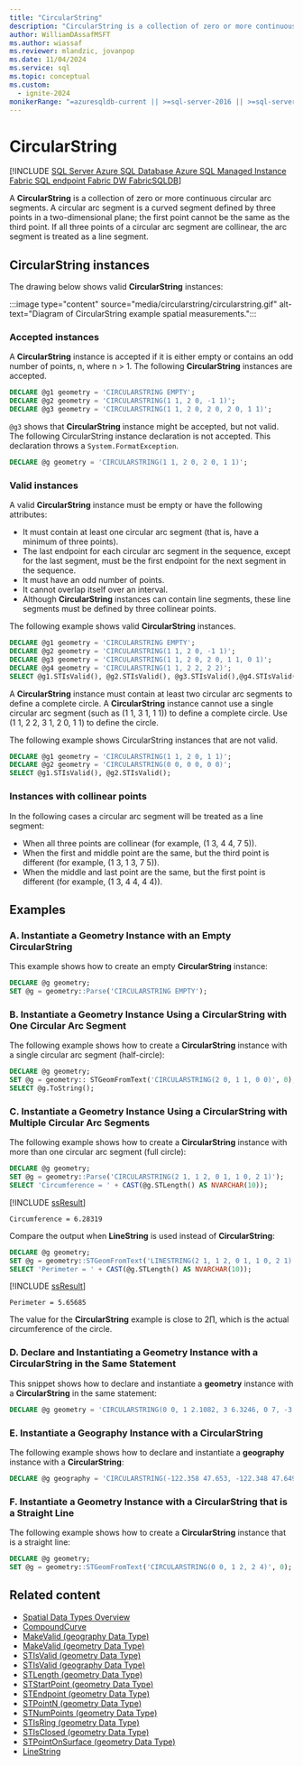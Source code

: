 ```yaml
---
title: "CircularString"
description: "CircularString is a collection of zero or more continuous circular arc segments in SQL Database Engine spatial data."
author: WilliamDAssafMSFT
ms.author: wiassaf
ms.reviewer: mlandzic, jovanpop
ms.date: 11/04/2024
ms.service: sql
ms.topic: conceptual
ms.custom:
  - ignite-2024
monikerRange: "=azuresqldb-current || >=sql-server-2016 || >=sql-server-linux-2017 || =azuresqldb-mi-current || =fabric"
---
```

# CircularString

[!INCLUDE [SQL Server Azure SQL Database Azure SQL Managed Instance Fabric SQL endpoint Fabric DW FabricSQLDB](../../includes/applies-to-version/sql-asdb-asdbmi-fabricse-fabricdw-fabricsqldb.md)]  

A **CircularString** is a collection of zero or more continuous circular arc segments. A circular arc segment is a curved segment defined by three points in a two-dimensional plane; the first point cannot be the same as the third point. If all three points of a circular arc segment are collinear, the arc segment is treated as a line segment.  
  
## CircularString instances  
 The drawing below shows valid **CircularString** instances:  
  
 :::image type="content" source="media/circularstring/circularstring.gif" alt-text="Diagram of CircularString example spatial measurements.":::
  
### Accepted instances
 A **CircularString** instance is accepted if it is either empty or contains an odd number of points, n, where n > 1. The following **CircularString** instances are accepted.  
  
```sql  
DECLARE @g1 geometry = 'CIRCULARSTRING EMPTY';  
DECLARE @g2 geometry = 'CIRCULARSTRING(1 1, 2 0, -1 1)';  
DECLARE @g3 geometry = 'CIRCULARSTRING(1 1, 2 0, 2 0, 2 0, 1 1)';  
```  
  
 `@g3` shows that **CircularString** instance might be accepted, but not valid. The following CircularString instance declaration is not accepted. This declaration throws a `System.FormatException`.  
  
```sql  
DECLARE @g geometry = 'CIRCULARSTRING(1 1, 2 0, 2 0, 1 1)';  
```  
  
### Valid instances
 A valid **CircularString** instance must be empty or have the following attributes:  
  
-   It must contain at least one circular arc segment (that is, have a minimum of three points).  
-   The last endpoint for each circular arc segment in the sequence, except for the last segment, must be the first endpoint for the next segment in the sequence.  
-   It must have an odd number of points.  
-   It cannot overlap itself over an interval.  
-   Although **CircularString** instances can contain line segments, these line segments must be defined by three collinear points.  
  
The following example shows valid **CircularString** instances.  
  
```sql  
DECLARE @g1 geometry = 'CIRCULARSTRING EMPTY';  
DECLARE @g2 geometry = 'CIRCULARSTRING(1 1, 2 0, -1 1)';  
DECLARE @g3 geometry = 'CIRCULARSTRING(1 1, 2 0, 2 0, 1 1, 0 1)';  
DECLARE @g4 geometry = 'CIRCULARSTRING(1 1, 2 2, 2 2)';  
SELECT @g1.STIsValid(), @g2.STIsValid(), @g3.STIsValid(),@g4.STIsValid();  
```  
  
A **CircularString** instance must contain at least two circular arc segments to define a complete circle. A **CircularString** instance cannot use a single circular arc segment (such as (1 1, 3 1, 1 1)) to define a complete circle. Use (1 1, 2 2, 3 1, 2 0, 1 1) to define the circle.  
  
The following example shows CircularString instances that are not valid.  
  
```sql  
DECLARE @g1 geometry = 'CIRCULARSTRING(1 1, 2 0, 1 1)';  
DECLARE @g2 geometry = 'CIRCULARSTRING(0 0, 0 0, 0 0)';  
SELECT @g1.STIsValid(), @g2.STIsValid();  
```  
  
### Instances with collinear points

In the following cases a circular arc segment will be treated as a line segment:  
  
-   When all three points are collinear (for example, (1 3, 4 4, 7 5)).  
-   When the first and middle point are the same, but the third point is different (for example, (1 3, 1 3, 7 5)).  
-   When the middle and last point are the same, but the first point is different (for example, (1 3, 4 4, 4 4)).  
  
## Examples
  
<a id="a-instantiating-a-geometry-instance-with-an-empty-circularstring"></a>

### A. Instantiate a Geometry Instance with an Empty CircularString
 This example shows how to create an empty **CircularString** instance:  
  
```sql  
DECLARE @g geometry;  
SET @g = geometry::Parse('CIRCULARSTRING EMPTY');  
```  
  
<a id="b-instantiating-a-geometry-instance-using-a-circularstring-with-one-circular-arc-segment"></a>

### B. Instantiate a Geometry Instance Using a CircularString with One Circular Arc Segment
 The following example shows how to create a **CircularString** instance with a single circular arc segment (half-circle):  
  
```sql  
DECLARE @g geometry;  
SET @g = geometry:: STGeomFromText('CIRCULARSTRING(2 0, 1 1, 0 0)', 0);  
SELECT @g.ToString();  
```  
  
<a id="c-instantiating-a-geometry-instance-using-a-circularstring-with-multiple-circular-arc-segments"></a>

### C. Instantiate a Geometry Instance Using a CircularString with Multiple Circular Arc Segments
 The following example shows how to create a **CircularString** instance with more than one circular arc segment (full circle):  
  
```sql  
DECLARE @g geometry;  
SET @g = geometry::Parse('CIRCULARSTRING(2 1, 1 2, 0 1, 1 0, 2 1)');  
SELECT 'Circumference = ' + CAST(@g.STLength() AS NVARCHAR(10));    
```  
  
[!INCLUDE [ssResult](../../includes/ssresult-md.md)]
  
```output
Circumference = 6.28319  
```  
  
Compare the output when **LineString** is used instead of **CircularString**:  
  
```sql  
DECLARE @g geometry;  
SET @g = geometry::STGeomFromText('LINESTRING(2 1, 1 2, 0 1, 1 0, 2 1)', 0);  
SELECT 'Perimeter = ' + CAST(@g.STLength() AS NVARCHAR(10));  
```  
  
[!INCLUDE [ssResult](../../includes/ssresult-md.md)]

```output
Perimeter = 5.65685  
```  
  
The value for the **CircularString** example is close to 2∏, which is the actual circumference of the circle.  
  
<a id="d-declaring-and-instantiating-a-geometry-instance-with-a-circularstring-in-the-same-statement"></a>

### D. Declare and Instantiating a Geometry Instance with a CircularString in the Same Statement
 This snippet shows how to declare and instantiate a **geometry** instance with a **CircularString** in the same statement:  
  
```sql  
DECLARE @g geometry = 'CIRCULARSTRING(0 0, 1 2.1082, 3 6.3246, 0 7, -3 6.3246, -1 2.1082, 0 0)';  
```  
  
<a id="e-instantiating-a-geography-instance-with-a-circularstring"></a>

### E. Instantiate a Geography Instance with a CircularString
 The following example shows how to declare and instantiate a **geography** instance with a **CircularString**:  
  
```sql  
DECLARE @g geography = 'CIRCULARSTRING(-122.358 47.653, -122.348 47.649, -122.348 47.658, -122.358 47.658, -122.358 47.653)';  
```  
  
<a id="f-instantiating-a-geometry-instance-with-a-circularstring-that-is-a-straight-line"></a>

### F. Instantiate a Geometry Instance with a CircularString that is a Straight Line
 The following example shows how to create a **CircularString** instance that is a straight line:  
  
```sql  
DECLARE @g geometry;  
SET @g = geometry::STGeomFromText('CIRCULARSTRING(0 0, 1 2, 2 4)', 0);  
```  
  
## Related content

- [Spatial Data Types Overview](spatial-data-types-overview.md)
- [CompoundCurve](compoundcurve.md)
- [MakeValid (geography Data Type)](../../t-sql/spatial-geography/makevalid-geography-data-type.md)
- [MakeValid (geometry Data Type)](../../t-sql/spatial-geometry/makevalid-geometry-data-type.md)
- [STIsValid (geometry Data Type)](../../t-sql/spatial-geometry/stisvalid-geometry-data-type.md)
- [STIsValid (geography Data Type)](../../t-sql/spatial-geography/stisvalid-geography-data-type.md)
- [STLength (geometry Data Type)](../../t-sql/spatial-geometry/stlength-geometry-data-type.md)
- [STStartPoint (geometry Data Type)](../../t-sql/spatial-geometry/ststartpoint-geometry-data-type.md)
- [STEndpoint (geometry Data Type)](../../t-sql/spatial-geometry/stendpoint-geometry-data-type.md)
- [STPointN (geometry Data Type)](../../t-sql/spatial-geometry/stpointn-geometry-data-type.md)
- [STNumPoints (geometry Data Type)](../../t-sql/spatial-geometry/stnumpoints-geometry-data-type.md)
- [STIsRing (geometry Data Type)](../../t-sql/spatial-geometry/stisring-geometry-data-type.md)
- [STIsClosed (geometry Data Type)](../../t-sql/spatial-geometry/stisclosed-geometry-data-type.md)
- [STPointOnSurface (geometry Data Type)](../../t-sql/spatial-geometry/stpointonsurface-geometry-data-type.md)
- [LineString](linestring.md)
